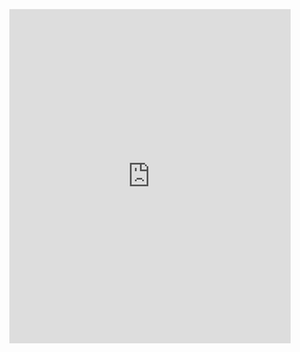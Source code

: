 <iframe src="https://www.ChatStream.org/embed" width="100%" height="600px" frameborder="0"></iframe>